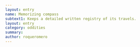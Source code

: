 ```yaml
---
layout: entry 
name: Memorizing compass
subtext1: Keeps a detailed written registry of its travels.
layout: entry
category: oddities
summary: 
author: roqueromero
---
```

